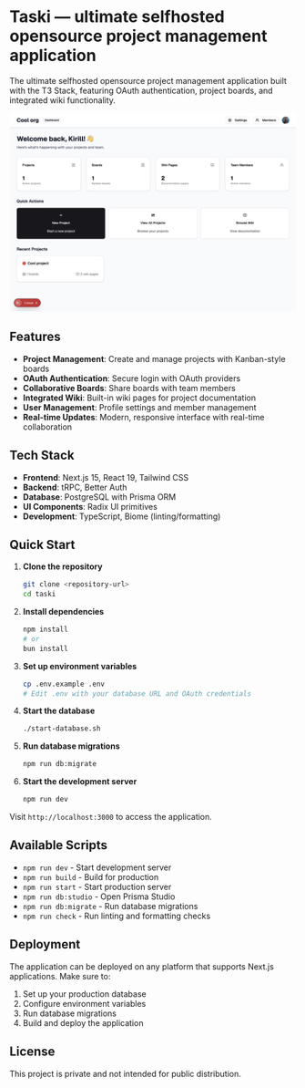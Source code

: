 # Taski — ultimate selfhosted opensource project management application

The ultimate selfhosted opensource project management application built with the T3 Stack, featuring OAuth authentication, project boards, and integrated wiki functionality.

![Taski](./media/Self-Hosted%20Project%20Management.jpeg)

## Features

- **Project Management**: Create and manage projects with Kanban-style boards
- **OAuth Authentication**: Secure login with OAuth providers
- **Collaborative Boards**: Share boards with team members
- **Integrated Wiki**: Built-in wiki pages for project documentation
- **User Management**: Profile settings and member management
- **Real-time Updates**: Modern, responsive interface with real-time collaboration

## Tech Stack

- **Frontend**: Next.js 15, React 19, Tailwind CSS
- **Backend**: tRPC, Better Auth
- **Database**: PostgreSQL with Prisma ORM
- **UI Components**: Radix UI primitives
- **Development**: TypeScript, Biome (linting/formatting)

## Quick Start

1. **Clone the repository**
   ```bash
   git clone <repository-url>
   cd taski
   ```

2. **Install dependencies**
   ```bash
   npm install
   # or
   bun install
   ```

3. **Set up environment variables**
   ```bash
   cp .env.example .env
   # Edit .env with your database URL and OAuth credentials
   ```

4. **Start the database**
   ```bash
   ./start-database.sh
   ```

5. **Run database migrations**
   ```bash
   npm run db:migrate
   ```

6. **Start the development server**
   ```bash
   npm run dev
   ```

Visit `http://localhost:3000` to access the application.

## Available Scripts

- `npm run dev` - Start development server
- `npm run build` - Build for production
- `npm run start` - Start production server
- `npm run db:studio` - Open Prisma Studio
- `npm run db:migrate` - Run database migrations
- `npm run check` - Run linting and formatting checks

## Deployment

The application can be deployed on any platform that supports Next.js applications. Make sure to:

1. Set up your production database
2. Configure environment variables
3. Run database migrations
4. Build and deploy the application

## License

This project is private and not intended for public distribution.
